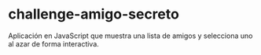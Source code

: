 # challenge-amigo-secreto
Aplicación en JavaScript que muestra una lista de amigos y selecciona uno al azar de forma interactiva.
